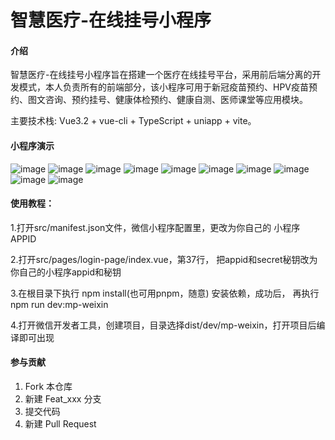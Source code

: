 # 智慧医疗-在线挂号小程序

#### 介绍
智慧医疗-在线挂号小程序旨在搭建一个医疗在线挂号平台，采用前后端分离的开发模式，本人负责所有的前端部分，该小程序可用于新冠疫苗预约、HPV疫苗预约、图文咨询、预约挂号、健康体检预约、健康自测、医师课堂等应用模块。

主要技术栈: Vue3.2 + vue-cli + TypeScript + uniapp + vite。

#### 小程序演示
![image](https://user-images.githubusercontent.com/87047444/222321265-ad0d25d3-73af-44b7-b144-318a24bc410e.png)
![image](https://user-images.githubusercontent.com/87047444/222321337-ea42c6bf-ecd7-47c7-8cde-182c306662a4.png)
![image](https://user-images.githubusercontent.com/87047444/222321368-4056196b-ebb1-441c-90b8-202fe88c78d8.png)
![image](https://user-images.githubusercontent.com/87047444/222321390-be922183-1bd2-4938-bffd-8a2b42104e38.png)
![image](https://user-images.githubusercontent.com/87047444/222321447-536fffe1-9c69-40e0-9744-151d029941fd.png)
![image](https://user-images.githubusercontent.com/87047444/222321477-efacdef3-8337-4c0e-9eb4-e9c499553e60.png)
![image](https://user-images.githubusercontent.com/87047444/222321499-583744a6-36ec-4c81-b8c6-0bb607211a73.png)
![image](https://user-images.githubusercontent.com/87047444/222321532-f7cd0e84-ea32-45f7-bf65-d7c2954c3b7e.png)
![image](https://user-images.githubusercontent.com/87047444/222321578-adbe71f1-2f2f-4307-84f0-81ad1cb3c903.png)
![image](https://user-images.githubusercontent.com/87047444/222321614-a7e64f72-762a-4ceb-9b51-20fb29bb82a7.png)




#### 使用教程：

1.打开src/manifest.json文件，微信小程序配置里，更改为你自己的 小程序APPID

2.打开src/pages/login-page/index.vue，第37行， 把appid和secret秘钥改为你自己的小程序appid和秘钥

3.在根目录下执行 npm install(也可用pnpm，随意) 安装依赖，成功后， 再执行npm run dev:mp-weixin

4.打开微信开发者工具，创建项目，目录选择dist/dev/mp-weixin，打开项目后编译即可出现

#### 参与贡献

1.  Fork 本仓库
2.  新建 Feat_xxx 分支
3.  提交代码
4.  新建 Pull Request


